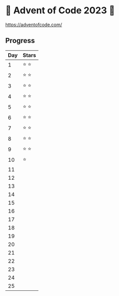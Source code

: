 # 🎄 Advent of Code 2023 🎄 
https://adventofcode.com/


## Progress
| Day      | Stars |
| ----------- | ----------- |
| 1   | ⭐ ⭐         |
| 2   | ⭐ ⭐     |
| 3   |  ⭐ ⭐   |
| 4   |   ⭐ ⭐    |
| 5   |   ⭐ ⭐     |
| 6   |    ⭐ ⭐   |
| 7   |    ⭐ ⭐   |
| 8   |   ⭐ ⭐     |
| 9   |    ⭐ ⭐     |
| 10   |   ⭐      |
| 11   |         |
| 12   |         |
| 13   |         |
| 14   |         |
| 15   |         |
| 16   |         |
| 17   |         |
| 18   |         |
| 19   |         |
| 20   |         |
| 21   |         |
| 22   |         |
| 23   |         |
| 24   |         |
| 25   |         |

